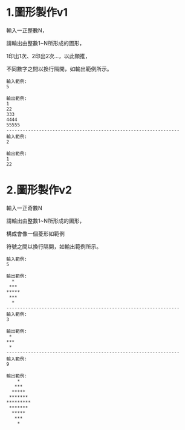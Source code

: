 # 1.圖形製作v1
輸入一正整數N，

請輸出由整數1~N所形成的圖形，

1印出1次、2印出2次...，以此類推，

不同數字之間以換行隔開，如輸出範例所示。
```
輸入範例:
5

輸出範例:
1
22
333
4444
55555
----------------------------------------------------------------
輸入範例:
2

輸出範例:
1
22
```

# 2.圖形製作v2
輸入一正奇數N

請輸出由整數1~N所形成的圖形，

構成會像一個菱形如範例

符號之間以換行隔開，如輸出範例所示。
```
輸入範例:
5

輸出範例:
  *
 ***
*****
 ***
  *
----------------------------------------------------------------
輸入範例:
3

輸出範例:
 *
***
 *
----------------------------------------------------------------
輸入範例:
9

輸出範例:
    *
   ***
  *****
 *******
*********
 *******
  *****
   ***
    *
```
